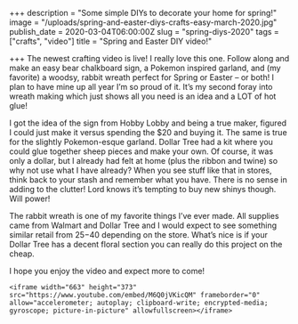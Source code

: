 +++
description = "Some simple DIYs to decorate your home for spring!"
image = "/uploads/spring-and-easter-diys-crafts-easy-march-2020.jpg"
publish_date = 2020-03-04T06:00:00Z
slug = "spring-diys-2020"
tags = ["crafts", "video"]
title = "Spring and Easter DIY video!"

+++
The newest crafting video is live! I really love this one. Follow along and make an easy bear chalkboard sign, a Pokemon inspired garland, and (my favorite) a woodsy, rabbit wreath perfect for Spring or Easter – or both! I plan to have mine up all year I’m so proud of it. It’s my second foray into wreath making which just shows all you need is an idea and a LOT of hot glue!

I got the idea of the sign from Hobby Lobby and being a true maker, figured I could just make it versus spending the $20 and buying it. The same is true for the slightly Pokemon-esque garland. Dollar Tree had a kit where you could glue together sheep pieces and make your own. Of course, it was only a dollar, but I already had felt at home (plus the ribbon and twine) so why not use what I have already? When you see stuff like that in stores, think back to your stash and remember what you have. There is no sense in adding to the clutter! Lord knows it’s tempting to buy new shinys though. Will power!

The rabbit wreath is one of my favorite things I’ve ever made. All supplies came from Walmart and Dollar Tree and I would expect to see something similar retail from $25-$40 depending on the store. What’s nice is if your Dollar Tree has a decent floral section you can really do this project on the cheap.

I hope you enjoy the video and expect more to come!

    <iframe width="663" height="373" src="https://www.youtube.com/embed/M6Q0jVKicQM" frameborder="0" allow="accelerometer; autoplay; clipboard-write; encrypted-media; gyroscope; picture-in-picture" allowfullscreen></iframe>
